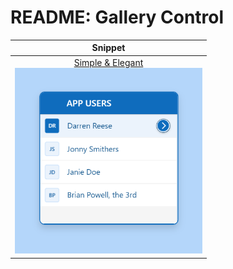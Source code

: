 # README: Gallery Control


| Snippet |
|:--------:|
|<a href="Simple-Elegant.md">Simple & Elegant<br><img src="Images/gallery-elegant.png" alt="Alt text description" width="300"/></a>|
